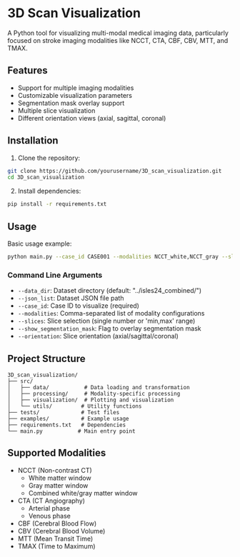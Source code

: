 # 3D Scan Visualization

A Python tool for visualizing multi-modal medical imaging data, particularly focused on stroke imaging modalities like NCCT, CTA, CBF, CBV, MTT, and TMAX.

## Features

- Support for multiple imaging modalities
- Customizable visualization parameters
- Segmentation mask overlay support
- Multiple slice visualization
- Different orientation views (axial, sagittal, coronal)

## Installation

1. Clone the repository:
```bash
git clone https://github.com/yourusername/3D_scan_visualization.git
cd 3D_scan_visualization
```

2. Install dependencies:
```bash
pip install -r requirements.txt
```

## Usage

Basic usage example:
```bash
python main.py --case_id CASE001 --modalities NCCT_white,NCCT_gray --slices 80,85
```

### Command Line Arguments

- `--data_dir`: Dataset directory (default: "../isles24_combined/")
- `--json_list`: Dataset JSON file path
- `--case_id`: Case ID to visualize (required)
- `--modalities`: Comma-separated list of modality configurations
- `--slices`: Slice selection (single number or 'min,max' range)
- `--show_segmentation_mask`: Flag to overlay segmentation mask
- `--orientation`: Slice orientation (axial/sagittal/coronal)

## Project Structure

```
3D_scan_visualization/
├── src/
│   ├── data/           # Data loading and transformation
│   ├── processing/     # Modality-specific processing
│   ├── visualization/  # Plotting and visualization
│   └── utils/         # Utility functions
├── tests/             # Test files
├── examples/          # Example usage
├── requirements.txt   # Dependencies
└── main.py           # Main entry point
```

## Supported Modalities

- NCCT (Non-contrast CT)
  - White matter window
  - Gray matter window
  - Combined white/gray matter window
- CTA (CT Angiography)
  - Arterial phase
  - Venous phase
- CBF (Cerebral Blood Flow)
- CBV (Cerebral Blood Volume)
- MTT (Mean Transit Time)
- TMAX (Time to Maximum)
